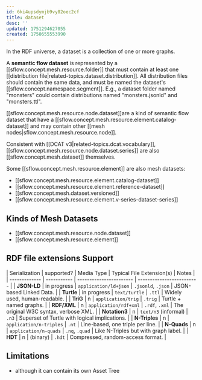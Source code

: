 ```yaml
---
id: 6ki4upsdymjb9vy82oec2cf
title: dataset
desc: ''
updated: 1751294627055
created: 1750655553990
---
```


In the RDF universe, a dataset is a collection of one or more graphs. 

A **semantic flow dataset**  is represented by a [[sflow.concept.mesh.resource.folder]] that must contain at least one [[distribution file|related-topics.dataset.distribution]]. All distribution files should contain the same data, and must be named the dataset's [[sflow.concept.namespace.segment]]. E.g., a dataset folder named "monsters" could contain distributions named "monsters.jsonld" and "monsters.ttl". 

[[sflow.concept.mesh.resource.node.dataset]]are a kind of semantic flow dataset that have a [[sflow.concept.mesh.resource.element.catalog-dataset]] and may contain other [[mesh nodes|sflow.concept.mesh.resource.node]].

Consistent with [[DCAT v3|related-topics.dcat.vocabulary]], [[sflow.concept.mesh.resource.node.dataset.series]] are also [[sflow.concept.mesh.dataset]] themselves.

Some [[sflow.concept.mesh.resource.element]] are also mesh datasets: 
- [[sflow.concept.mesh.resource.element.catalog-dataset]]
- [[sflow.concept.mesh.resource.element.reference-dataset]]
- [[sflow.concept.mesh.dataset.versioned]]
- [[sflow.concept.mesh.resource.element.v-series-dataset-series]]

## Kinds of Mesh Datasets

- [[sflow.concept.mesh.resource.node.dataset]]
- [[sflow.concept.mesh.resource.element]]

## RDF file extensions Support

| Serialization | supported?  | Media Type              | Typical File Extension(s) | Notes                                         |
| ------------- | ----------- | ----------------------- | ------------------------- |
| **JSON-LD**   | in progress | `application/ld+json`   | `.jsonld`, `.json`        | JSON-based Linked Data.                       |
| **Turtle**    | in progress | `text/turtle`           | `.ttl`                    | Widely used, human-readable.                  |
| **TriG**      | n           | `application/trig`      | `.trig`                   | Turtle + named graphs.                        |
| **RDF/XML**   | n           | `application/rdf+xml`   | `.rdf`, `.xml`            | The original W3C syntax, verbose XML.         |
| **Notation3** | n           | `text/n3` (informal)    | `.n3`                     | Superset of Turtle with logical implications. |
| **N-Triples** | n           | `application/n-triples` | `.nt`                     | Line-based, one triple per line.              |
| **N-Quads**   | n           | `application/n-quads`   | `.nq`, `.quad`            | Like N-Triples but with graph label.          |
| **HDT**       | n           | (binary)                | `.hdt`                    | Compressed, random-access format.             |


## Limitations

- although it can contain its own Asset Tree